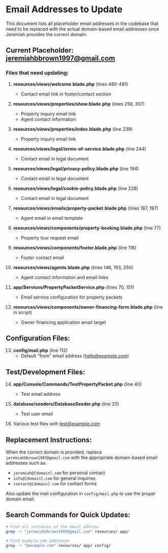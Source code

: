 # Email Addresses to Update

This document lists all placeholder email addresses in the codebase that need to be replaced with the actual domain-based email addresses once Jeremiah provides the correct domain.

## Current Placeholder: jeremiahbbrown1997@gmail.com

### Files that need updating:

1. **resources/views/welcome.blade.php** (lines 480-481)
   - Contact email link in footer/contact section

2. **resources/views/properties/show.blade.php** (lines 259, 307)
   - Property inquiry email link
   - Agent contact information

3. **resources/views/properties/index.blade.php** (line 239)
   - Property inquiry email link

4. **resources/views/legal/terms-of-service.blade.php** (line 244)
   - Contact email in legal document

5. **resources/views/legal/privacy-policy.blade.php** (line 194)
   - Contact email in legal document

6. **resources/views/legal/cookie-policy.blade.php** (line 228)
   - Contact email in legal document

7. **resources/views/emails/property-packet.blade.php** (lines 187, 197)
   - Agent email in email template

8. **resources/views/components/property-booking.blade.php** (line 77)
   - Property tour request email

9. **resources/views/components/footer.blade.php** (line 116)
   - Footer contact email

10. **resources/views/agents.blade.php** (lines 146, 193, 250)
    - Agent contact information and email links

11. **app/Services/PropertyPacketService.php** (lines 70, 151)
    - Email service configuration for property packets

12. **resources/views/components/owner-financing-form.blade.php** (line in script)
    - Owner financing application email target

## Configuration Files:

13. **config/mail.php** (line 112)
    - Default "from" email address (hello@example.com)

## Test/Development Files:

14. **app/Console/Commands/TestPropertyPacket.php** (line 40)
    - Test email address

15. **database/seeders/DatabaseSeeder.php** (line 20)
    - Test user email

16. Various test files with test@example.com

## Replacement Instructions:

When the correct domain is provided, replace `jeremiahbbrown1997@gmail.com` with the appropriate domain-based email addresses such as:
- `jeremiah@[domain].com` for personal contact
- `info@[domain].com` for general inquiries
- `contact@[domain].com` for contact forms

Also update the mail configuration in `config/mail.php` to use the proper domain email.

## Search Commands for Quick Updates:

```bash
# Find all instances of the Gmail address
grep -r "jeremiahbbrown1997@gmail.com" resources/ app/

# Find example.com addresses
grep -r "@example.com" resources/ app/ config/
```
